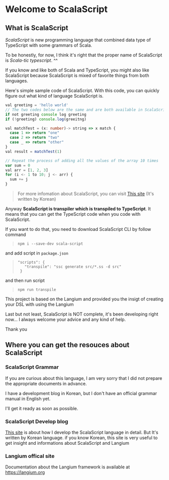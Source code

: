 # Welcome to ScalaScript

## What is ScalaScript

_ScalaScript_ is new programming language that combined data type of TypeScript with some grammars of Scala.

To be honestly, for now, I think it's right that the proper name of ScalaScript is _Scala-tic typescript_. ^^

If you know and like both of Scala and TypeScript, you might also like ScalaScript because ScalaScript is mixed of favorite things from both languages.

Here's simple sample code of ScalaScript. With this code, you can quickly figure out what kind of language ScalaScript is.

```ts
val greeting = 'hello world'
// The two codes below are the same and are both available in ScalaScript.
if not greeting console log greeting
if (!greeting) console.log(greeitng)

val matchTest = (x: number)-> string => x match {
  case 1 => return "one"
  case 2 => return "two"
  case _ => return "other"
}
val result = matchTest(1)

// Repeat the process of adding all the values of the array 10 times
var sum = 0
val arr = [1, 2, 3]
for (i <- 1 to 10; j <- arr) {
  sum += j
}
```

> For more infomation about ScalaScript, you can visit [This site](https://blog.naver.com/hsk141/223549212519) (It's written by Korean)

Anyway **ScalaScript is transpiler which is transpiled to TypeScript**. It means that you can get the TypeScript code when you code with ScalaScript.

If you want to do that, you need to download ScalaScript CLI by follow command

> `npm i --save-dev scala-script`

and add script in `package.json`

> `"scripts": {`  
> `   "transpile": "ssc generate src/*.ss -d src"`  
> ` }`

and then run script

> `npm run transpile`

This project is based on the Langium and provided you the insigt of creating your DSL with using the Langium

Last but not least, ScalaScript is NOT complete, it's been developing right now...
I always welcome your advice and any kind of help.

Thank you

## Where you can get the resouces about ScalaScript

### ScalaScript Grammar

If you are curious about this language, I am very sorry that I did not prepare the appropriate documents in advance.

I have a development blog in Korean, but I don't have an official grammar manual in English yet.

I'll get it ready as soon as possible.

### ScalaScript Develop blog

[This site](https://blog.naver.com/hsk141/223549212519) is about how I develop the ScalaScript language in detail.
But It's written by Korean language. if you know Korean, this site is very useful to get insight and informations about ScalaScript and Langium

### Langium offical site

Documentation about the Langium framework is available at https://langium.org

